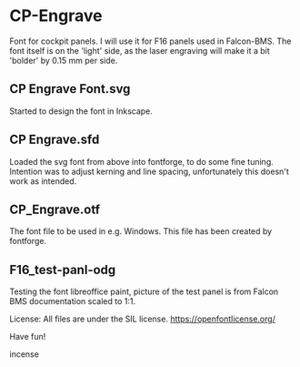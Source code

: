 # CP-Engrave
Font for cockpit panels.
I will use it for F16 panels used in Falcon-BMS.
The font itself is on the 'light' side, as the laser engraving will make it a bit 'bolder' by 0.15 mm per side.

## CP Engrave Font.svg
Started to design the font in Inkscape.

## CP Engrave.sfd
Loaded the svg font from above into fontforge, to do some fine tuning.
Intention was to adjust kerning and line spacing, unfortunately this doesn't work as intended.

## CP_Engrave.otf
The font file to be used in e.g. Windows.
This file has been created by fontforge.

## F16_test-panl-odg
Testing the font libreoffice paint, picture of the test panel is from Falcon BMS documentation scaled to 1:1.

License: All files are under the SIL license.
https://openfontlicense.org/

Have fun!

incense

